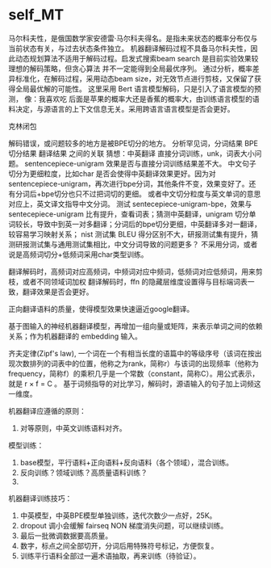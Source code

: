 # self_MT

马尔科夫性，是俄国数学家安德雷·马尔科夫得名。是指未来状态的概率分布仅与当前状态有关，与过去状态条件独立。
机器翻译解码过程不具备马尔科夫性，因此动态规划算法不适用于解码过程。启发式搜索beam search 是目前实验效果较理想的解码策略，但贪心算法
并不一定能得到全局最优序列。
通过分析，概率差异标准化，在解码过程，采用动态beam size，对无效节点进行剪枝，又保留了获得全局最优解的可能性。
这里采用 Bert 语言模型解码，只是引入了语言模型的预测，
      像：我喜欢吃  后面是苹果的概率大还是香蕉的概率大，由训练语言模型的语料决定，与源语言的上下文信息无关。采用跨语言语言模型是否会更好。

克林闭包

解码错误，或问题较多的地方是被BPE切分的地方。
分析罕见词，分词结果
            BPE 切分结果
            翻译结果 之间的关联
猜想：中英翻译
      直接分词训练，unk，词表大小问题。
      sentencepiece-unigram 效果是否与直接分词训练结果差不大。
  中文句子切分为更细粒度，比如char 是否会使得中英翻译效果更好。因为对sentencepiece-unigram，再次进行bpe分词，其他条件不变，效果变好了。还有分词后+bpe切分也只不过把词切的更细。
  或者中文切分粒度与英文单词的意思对应上，英文译文指导中文分词。
  测试 sentecepiece-unigram-bpe，效果与 sentecepiece-unigram 比有提升，查看词表；猜测中英翻译，unigram 切分单词较长，导致中到英一对多翻译；分词后的bpe切分更细，中英翻译多对一翻译，较容易学习映射关系；
  nist 测试集 BLEU 得分区别不大，研报测试集有提升，猜测研报测试集与通用测试集相比，中文分词导致的问题更多？
  不采用分词，或者说是高频词切分+低频词采用char类型训练。
  
  翻译解码时，高频词对应高频词，中频词对应中频词，低频词对应低频词，用来剪枝，或者不同领域词加权
  翻译解码时，ffn 的隐藏层维度设置得与目标端词表一致，翻译效果是否会更好。
  
  正向翻译语料的质量，使得模型效果快速逼近google翻译。
  
  基于图输入的神经机器翻译模型，再增加一组向量或矩阵，来表示单词之间的依赖关系；作为机器翻译的 embedding 输入。
  
  齐夫定律(Zipf's law), 一个词在一个有相当长度的语篇中的等级序号（该词在按出现次数排列的词表中的位置，他称之为rank，简称r）与该词的出现频率（他称为frequency，简称f）的乘积几乎是一个常数（constant，简称C）。用公式表示，就是 r × f = C 。
  基于词频指导的对比学习，解码时，源语输入的句子加上词频这一维度。
  
机器翻译应遵循的原则：
1. 对等原则，中英文训练语料对齐。

模型训练：
1. base模型，平行语料+正向语料+反向语料（各个领域），混合训练。
2. 反向训练？领域训练？高质量语料训练？
3.

机器翻译训练技巧：
1. 中英模型，中英BPE模型单独训练，迭代次数少一点好，25K。
2. dropout 调小会缓解 fairseq NON 梯度消失问题，可以继续训练。
3. 最后一批微调数据要高质量。
4. 数字，标点之间全部切开，分词后用特殊符号标记，方便恢复。
5. 训练平行语料全部过一遍术语抽取，再来训练（待验证）。
